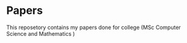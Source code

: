 # Papers

This reposetory contains my papers done for college (MSc Computer Science and Mathematics )
